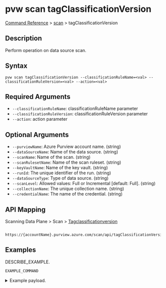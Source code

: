 # pvw scan tagClassificationVersion
[Command Reference](../../../README.md#command-reference) > [scan](./main.md) > tagClassificationVersion

## Description
Perform operation on data source scan.

## Syntax
```
pvw scan tagClassificationVersion --classificationRuleName=<val> --classificationRuleVersion=<val> --action=<val>
```

## Required Arguments
- `--classificationRuleName`: classificationRuleName parameter
- `--classificationRuleVersion`: classificationRuleVersion parameter
- `--action`: action parameter

## Optional Arguments
- `--purviewName`: Azure Purview account name. (string)
- `--dataSourceName`: Name of the data source. (string)
- `--scanName`: Name of the scan. (string)
- `--scanRulesetName`: Name of the scan ruleset. (string)
- `--keyVaultName`: Name of the key vault. (string)
- `--runId`: The unique identifier of the run. (string)
- `--dataSourceType`: Type of data source. (string)
- `--scanLevel`: Allowed values: Full or Incremental [default: Full]. (string)
- `--collectionName`: The unique collection name. (string)
- `--credentialName`: The name of the credential. (string)

## API Mapping
Scanning Data Plane > Scan > [Tagclassificationversion]()
```
 https://{accountName}.purview.azure.com/scan/api/tagClassificationVersion
```

## Examples
DESCRIBE_EXAMPLE.
```powershell
EXAMPLE_COMMAND
```
<details><summary>Example payload.</summary>
<p>

```json
PASTE_JSON_HERE
```
</p>
</details>